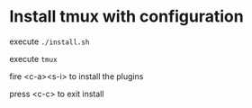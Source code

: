 # Install tmux with configuration

execute ```./install.sh```

execute ```tmux```

fire \<c-a>\<s-i> to install the plugins

press \<c-c> to exit install